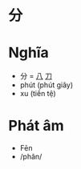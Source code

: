 # 分

# Nghĩa
* 分 = [八](八.md) [刀](刀.md)
* phút (phút giây)
* xu (tiền tệ)

# Phát âm
* Fēn
* /phân/

<script>window.HANZI_FIELD='分';</script>

